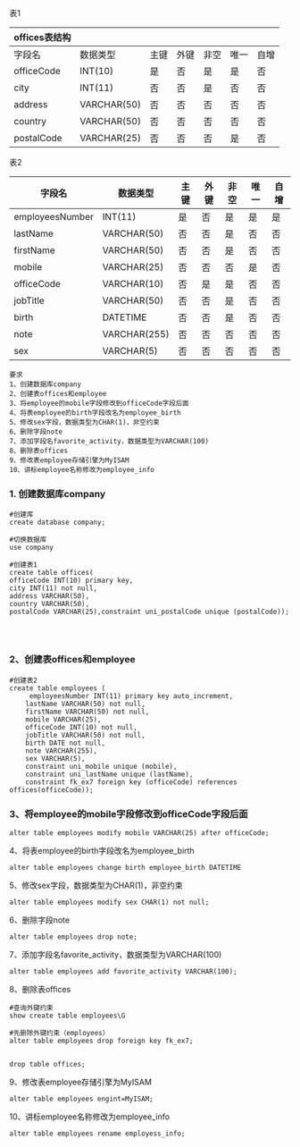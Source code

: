表1

| offices表结构 |             |      |      |      |      |      |
| ------------- | ----------- | ---- | ---- | ---- | ---- | ---- |
| 字段名        | 数据类型    | 主键 | 外键 | 非空 | 唯一 | 自增 |
| officeCode    | INT(10)     | 是   | 否   | 是   | 是   | 否   |
| city          | INT(11)     | 否   | 否   | 是   | 否   | 否   |
| address       | VARCHAR(50) | 否   | 否   | 否   | 否   | 否   |
| country       | VARCHAR(50) | 否   | 否   | 否   | 否   | 否   |
| postalCode    | VARCHAR(25) | 否   | 否   | 否   | 是   | 否   |



表2

| 字段名          | 数据类型     | 主键 | 外键 | 非空 | 唯一 | 自增 |
| --------------- | ------------ | ---- | ---- | ---- | ---- | ---- |
| employeesNumber | INT(11)      | 是   | 否   | 是   | 是   | 是   |
| lastName        | VARCHAR(50)  | 否   | 否   | 是   | 否   | 否   |
| firstName       | VARCHAR(50)  | 否   | 否   | 是   | 否   | 否   |
| mobile          | VARCHAR(25)  | 否   | 否   | 否   | 是   | 否   |
| officeCode      | VARCHAR(10)  | 否   | 是   | 是   | 否   | 否   |
| jobTitle        | VARCHAR(50)  | 否   | 否   | 是   | 否   | 否   |
| birth           | DATETIME     | 否   | 否   | 是   | 否   | 否   |
| note            | VARCHAR(255) | 否   | 否   | 否   | 否   | 否   |
| sex             | VARCHAR(5)   | 否   | 否   | 否   | 否   | 否   |

```
要求
1、创建数据库company			
2、创建表offices和employee			
3、将employee的mobile字段修改到officeCode字段后面			
4、将表employee的birth字段改名为employee_birth			
5、修改sex字段，数据类型为CHAR(1)，非空约束			
6、删除字段note			
7、添加字段名favorite_activity，数据类型为VARCHAR(100)		
8、删除表offices			
9、修改表employee存储引擎为MyISAM			
10、讲标employee名称修改为employee_info			

```





### 1. 创建数据库company		

```mysql
#创建库
create database company;

#切换数据库
use company

#创建表1
create table offices(
officeCode INT(10) primary key,
city INT(11) not null,
address VARCHAR(50),
country VARCHAR(50),
postalCode VARCHAR(25),constraint uni_postalCode unique (postalCode));


    

```

### 2、创建表offices和employee	

```mysql
#创建表2
create table employees (
     employeesNumber INT(11) primary key auto_increment,
	lastName VARCHAR(50) not null,
	firstName VARCHAR(50) not null,
	mobile VARCHAR(25),
	officeCode INT(10) not null,
    jobTitle VARCHAR(50) not null,
    birth DATE not null,
    note VARCHAR(255),
    sex VARCHAR(5),
    constraint uni_mobile unique (mobile),
    constraint uni_lastName unique (lastName),
    constraint fk_ex7 foreign key (officeCode) references offices(officeCode));
```

### 3、将employee的mobile字段修改到officeCode字段后面	

```mysql
alter table employees modify mobile VARCHAR(25) after officeCode;
```

4、将表employee的birth字段改名为employee_birth	

```mysql
alter table employees change birth employee_birth DATETIME
```

5、修改sex字段，数据类型为CHAR(1)，非空约束		

```mysql
alter table employees modify sex CHAR(1) not null;
```

6、删除字段note	

```mysql
alter table employees drop note;
```

7、添加字段名favorite_activity，数据类型为VARCHAR(100)		

```mysql
alter table employees add favorite_activity VARCHAR(100);
```

8、删除表offices	

```mysql
#查询外键约束
show create table employees\G

#先删除外键约束（employees）
alter table employees drop foreign key fk_ex7;


drop table offices;
```

9、修改表employee存储引擎为MyISAM	

```mysql
alter table employees engint=MyISAM;
```

10、讲标employee名称修改为employee_info	

```mysql
alter table employees rename employess_info;
```

